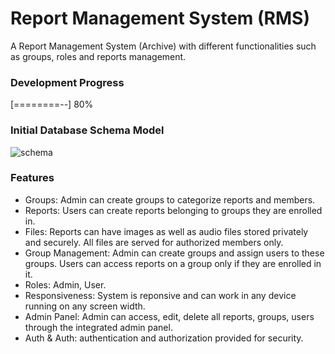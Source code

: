 # Report Management System (RMS)
A Report Management System (Archive) with different functionalities such as groups, roles and reports management.

### Development Progress
[========--] 80%

### Initial Database Schema Model
![schema](https://i.imgur.com/xFAQUjA.png)


### Features
* Groups: Admin can create groups to categorize reports and members.
* Reports: Users can create reports belonging to groups they are enrolled in.
* Files: Reports can have images as well as audio files stored privately and securely. All files are served for authorized members only.
* Group Management: Admin can create groups and assign users to these groups. Users can access reports on a group only if they are enrolled in it.
* Roles: Admin, User.
* Responsiveness: System is reponsive and can work in any device running on any screen width.
* Admin Panel: Admin can access, edit, delete all reports, groups, users through the integrated admin panel.
* Auth & Auth: authentication and authorization provided for security.

